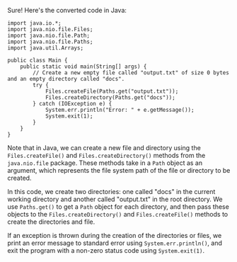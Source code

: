 Sure! Here's the converted code in Java:
```
import java.io.*;
import java.nio.file.Files;
import java.nio.file.Path;
import java.nio.file.Paths;
import java.util.Arrays;

public class Main {
    public static void main(String[] args) {
        // Create a new empty file called "output.txt" of size 0 bytes and an empty directory called "docs".
        try {
            Files.createFile(Paths.get("output.txt"));
            Files.createDirectory(Paths.get("docs"));
        } catch (IOException e) {
            System.err.println("Error: " + e.getMessage());
            System.exit(1);
        }
    }
}
```
Note that in Java, we can create a new file and directory using the `Files.createFile()` and `Files.createDirectory()` methods from the `java.nio.file` package. These methods take in a `Path` object as an argument, which represents the file system path of the file or directory to be created.

In this code, we create two directories: one called "docs" in the current working directory and another called "output.txt" in the root directory. We use `Paths.get()` to get a `Path` object for each directory, and then pass these objects to the `Files.createDirectory()` and `Files.createFile()` methods to create the directories and file.

If an exception is thrown during the creation of the directories or files, we print an error message to standard error using `System.err.println()`, and exit the program with a non-zero status code using `System.exit(1)`.
